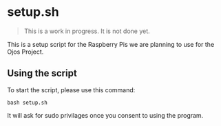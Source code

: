 # setup.sh

> This is a work in progress. It is not done yet.

This is a setup script for the Raspberry Pis we are planning to use for the Ojos
Project.

## Using the script

To start the script, please use this command:

```shell
bash setup.sh
```

It will ask for sudo privilages once you consent to using the program.
